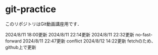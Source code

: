 # git-practice
このリポジトリはGit動画講座用です．

2024/8/11 18:00更新
2024/8/11 22:14更新
2024/8/11 22:32更新 no-fast-forward
2024/8/11 22:47更新 conflict
2024/8/12 14:22更新 fetchのため、github上で更新
